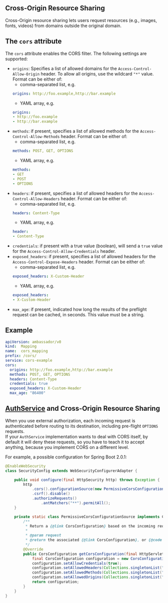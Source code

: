 ## Cross-Origin Resource Sharing

Cross-Origin resource sharing lets users request resources (e.g., images, fonts, videos) from domains outside the original domain. 

## The `cors` attribute

The `cors` attribute enables the CORS filter. The following settings are supported:

- `origins`: Specifies a list of allowed domains for the `Access-Control-Allow-Origin` header. To allow all origins, use the wildcard `"*"` value. Format can be either of:
    - comma-separated list, e.g.
    ```yaml
    origins: http://foo.example,http://bar.example
    ```
    - YAML array, e.g.
    ```yaml
    origins:
    - http://foo.example
    - http://bar.example
    ```
- `methods`: if present, specifies a list of allowed methods for the `Access-Control-Allow-Methods` header. Format can be either of:
    - comma-separated list, e.g.
    ```yaml
    methods: POST, GET, OPTIONS
    ```
    - YAML array, e.g.
    ```yaml
    methods:
    - GET
    - POST
    - OPTIONS
    ```
- `headers`: if present, specifies a list of allowed headers for the `Access-Control-Allow-Headers` header. Format can be either of:
    - comma-separated list, e.g.
    ```yaml
    headers: Content-Type
    ```
    - YAML array, e.g.
    ```yaml
    header:
    - Content-Type
    ```
- `credentials`: if present with a true value (boolean), will send a `true` value for the `Access-Control-Allow-Credentials` header.
- `exposed_headers`: if present, specifies a list of allowed headers for the `Access-Control-Expose-Headers` header. Format can be either of:
    - comma-separated list, e.g.
    ```yaml
    exposed_headers: X-Custom-Header
    ```
    - YAML array, e.g.
    ```yaml
    exposed_headers:
    - X-Custom-Header
    ```
- `max_age`: if present, indicated how long the results of the preflight request can be cached, in seconds. This value must be a string.

## Example

```yaml
apiVersion: ambassador/v0
kind:  Mapping
name:  cors_mapping
prefix: /cors/
service: cors-example
cors:
  origins: http://foo.example,http://bar.example
  methods: POST, GET, OPTIONS
  headers: Content-Type
  credentials: true
  exposed_headers: X-Custom-Header
  max_age: "86400"
```
## [AuthService](services/auth-service.md) and Cross-Origin Resource Sharing

When you use external authorization, each incoming request is authenticated before routing to its destination, including pre-flight `OPTIONS` requests.  
If your `AuthService` implementation wants to deal with CORS itself, by default it will deny these requests, so you have to teach it to accept anything, because you implement CORS on a different level.

For example, a possible configuration for Spring Boot 2.0.1: 
```java
@EnableWebSecurity
class SecurityConfig extends WebSecurityConfigurerAdapter {

    public void configure(final HttpSecurity http) throws Exception {
        http
            .cors().configurationSource(new PermissiveCorsConfigurationSource()).and()
            .csrf().disable()
            .authorizeRequests()
                .antMatchers("**").permitAll();
    }

    private static class PermissiveCorsConfigurationSource implements CorsConfigurationSource {
        /**
         * Return a {@link CorsConfiguration} based on the incoming request.
         *
         * @param request
         * @return the associated {@link CorsConfiguration}, or {@code null} if none
         */
        @Override
        public CorsConfiguration getCorsConfiguration(final HttpServletRequest request) {
            final CorsConfiguration configuration = new CorsConfiguration();
            configuration.setAllowCredentials(true);
            configuration.setAllowedHeaders(Collections.singletonList("*"));
            configuration.setAllowedMethods(Collections.singletonList("*"));
            configuration.setAllowedOrigins(Collections.singletonList("*"));
            return configuration;
        }
    }
}
```
